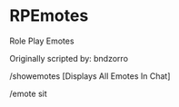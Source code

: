 # RPEmotes
Role Play Emotes

Originally scripted by: bndzorro

/showemotes [Displays All Emotes In Chat]


/emote sit
